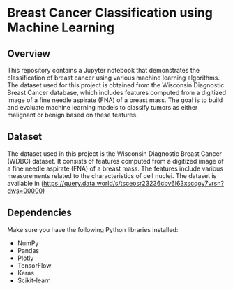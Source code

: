 # Breast Cancer Classification using Machine Learning

## Overview

This repository contains a Jupyter notebook that demonstrates the classification of breast cancer using various machine learning algorithms. The dataset used for this project is obtained from the Wisconsin Diagnostic Breast Cancer database, which includes features computed from a digitized image of a fine needle aspirate (FNA) of a breast mass. The goal is to build and evaluate machine learning models to classify tumors as either malignant or benign based on these features.

## Dataset

The dataset used in this project is the Wisconsin Diagnostic Breast Cancer (WDBC) dataset. It consists of features computed from a digitized image of a fine needle aspirate (FNA) of a breast mass. The features include various measurements related to the characteristics of cell nuclei. The dataset is available in (https://query.data.world/s/tsceosr23236cbv6l63xscqoy7vrsn?dws=00000)

## Dependencies

Make sure you have the following Python libraries installed:

- NumPy
- Pandas
- Plotly
- TensorFlow
- Keras
- Scikit-learn
